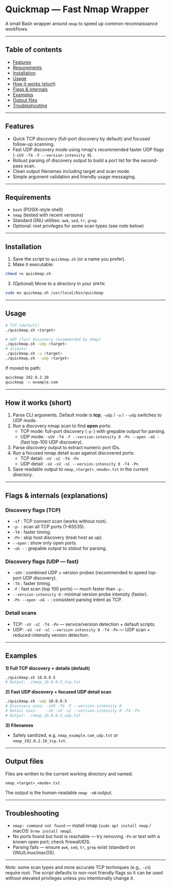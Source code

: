 # Quickmap — Fast Nmap Wrapper

A small Bash wrapper around `nmap` to speed up common reconnaissance workflows.

---

## Table of contents
- [Features](#features)
- [Requirements](#requirements)
- [Installation](#installation)
- [Usage](#usage)
- [How it works (short)](#how-it-works-short)
- [Flags & internals](#flags--internals)
- [Examples](#examples)
- [Output files](#output-files)
- [Troubleshooting](#troubleshooting)

---

## Features
- Quick TCP discovery (full-port discovery by default) and focused follow-up scanning.
- Fast UDP discovery mode using nmap's recommended faster UDP flags (`-sUV -T4 -F --version-intensity 0`).
- Robust parsing of discovery output to build a port list for the second-pass scan.
- Clean output filenames including target and scan mode.
- Simple argument validation and friendly usage messaging.

---

## Requirements
- `bash` (POSIX-style shell)
- `nmap` (tested with recent versions)
- Standard GNU utilities: `awk`, `sed`, `tr`, `grep`
- Optional: root privileges for some scan types (see note below)

---

## Installation
1. Save the script to `quickmap.sh` (or a name you prefer).
2. Make it executable:

```bash
chmod +x quickmap.sh
```

3. (Optional) Move to a directory in your `$PATH`:

```bash
sudo mv quickmap.sh /usr/local/bin/quickmap
```

---

## Usage
```bash
# TCP (default)
./quickmap.sh <target>

# UDP (fast discovery recommended by nmap)
./quickmap.sh -udp <target>
# aliases:
./quickmap.sh -u <target>
./quickmap.sh --udp <target>
```

If moved to path:
```bash
quickmap 192.0.2.10
quickmap -u example.com
```

---

## How it works (short)
1. Parse CLI arguments. Default mode is **tcp**; `-udp` / `-u` / `--udp` switches to UDP mode.  
2. Run a discovery nmap scan to find **open** ports:
   - TCP mode: full-port discovery (`-p-`) with grepable output for parsing.
   - UDP mode: `-sUV -T4 -F --version-intensity 0 -Pn --open -oG -` (fast top-100 UDP discovery).
3. Parse discovery output to extract numeric port IDs.
4. Run a focused nmap detail scan against discovered ports:
   - TCP detail: `-sV -sC -T4 -Pn`
   - UDP detail: `-sU -sV -sC --version-intensity 0 -T4 -Pn`
5. Save readable output to `nmap_<target>_<mode>.txt` in the current directory.

---

## Flags & internals (explanations)

### Discovery flags (TCP)
- `-sT` : TCP connect scan (works without root).
- `-p-` : scan all TCP ports (1–65535).
- `-T4` : faster timing.
- `-Pn` : skip host discovery (treat host as up).
- `--open` : show only open ports.
- `-oG -` : grepable output to stdout for parsing.

### Discovery flags (UDP — fast)
- `-sUV` : combined UDP + version probes (recommended to speed top-port UDP discovery).
- `-T4` : faster timing.
- `-F` : fast scan (top 100 ports) — much faster than `-p-`.
- `--version-intensity 0` : minimal version probe intensity (faster).
- `-Pn --open -oG -` : consistent parsing intent as TCP.

### Detail scans
- TCP: `-sV -sC -T4 -Pn` — service/version detection + default scripts.
- UDP: `-sU -sV -sC --version-intensity 0 -T4 -Pn` — UDP scan + reduced-intensity version detection.

---

## Examples

**1) Full TCP discovery + details (default)**
```bash
./quickmap.sh 10.0.0.5
# Output: ./nmap_10.0.0.5_tcp.txt
```

**2) Fast UDP discovery + focused UDP detail scan**
```bash
./quickmap.sh -udp 10.0.0.5
# Discovery uses: -sUV -T4 -F --version-intensity 0
# Detail uses:    -sU -sV -sC --version-intensity 0 -T4 -Pn
# Output: ./nmap_10.0.0.5_udp.txt
```

**3) Filenames**
- Safely sanitized, e.g. `nmap_example.com_udp.txt` or `nmap_192.0.2.10_tcp.txt`.

---

## Output files
Files are written to the current working directory and named:

```
nmap_<target>_<mode>.txt
```

The output is the human-readable `nmap -oN` output.

---

## Troubleshooting
- `nmap: command not found` — install nmap (`sudo apt install nmap` / macOS: `brew install nmap`).
- No ports found but host is reachable — try removing `-Pn` or test with a known open port; check firewall/IDS.
- Parsing fails — ensure `awk`, `sed`, `tr`, `grep` exist (standard on GNU/Linux/macOS).

---

*Note:* some scan types and more accurate TCP techniques (e.g., `-sS`) require root. The script defaults to non-root friendly flags so it can be used without elevated privileges unless you intentionally change it.

